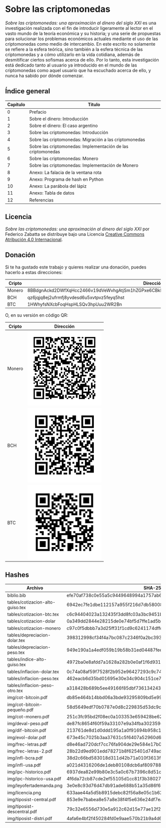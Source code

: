 # Sobre las criptomonedas

_Sobre las criptomonedas: una aproximación al dinero del siglo XXI_ es una investigación realizada con el fin de introducir ligeramente al lector en el vasto mundo de la teoría económica y su historia; y una serie de propuestas para solucionar los problemas económicos actuales mediante el uso de las criptomonedas como medio de intercambio. En este escrito no solamente se refiere a la esfera teórica, sino también a la esfera técnica de las criptomonedas y a cómo utilizarlo en la vida cotidiana, además de desmitificar ciertos sofismas acerca de ello. Por lo tanto, esta investigación está dedicado tanto al usuario ya introducido en el mundo de las criptomonedas como aquel usuario que ha escuchado acerca de ello, y nunca ha sabido por dónde comenzar.

## Índice general
Capítulo | Título
--- | --- 
0 | Prefacio
1 | Sobre el dinero: Introducción
2 | Sobre el dinero: El caso argentino
3 | Sobre las criptomonedas: Introducción
4 | Sobre las criptomonedas: Migración a las criptomonedas
5 | Sobre las criptomonedas: Implementación de las criptomonedas
6 | Sobre las criptomonedas: Monero
7 | Sobre las criptomonedas: Implementación de Monero
8 | Anexo: La falacia de la ventana rota
9 | Anexo: Programa de hash en Python
10 | Anexo: La parábola del lápiz
11 | Anexo: Tabla de datos
12 | Referencias

## Licencia

_Sobre las criptomonedas: una aproximación al dinero del siglo XXI_ por Federico Zabatta se distribuye bajo una Licencia [Creative Commons Atribución 4.0 Internacional](https://creativecommons.org/licenses/by/4.0/deed.es).

## Donación

Si te ha gustado este trabajo y quieres realizar una donación, puedes hacerlo a estas direcciones:

Cripto | Dirección
--- | --- 
Monero | 8BBdgnAckd2DWfXqHcc2466v19dVeWvhgAtjSm1hZGPxe6CBkPgDxqaBLbrD9NLK8reWLFfoUtdpg18rzkTDC2iBJMerKDv
BCH | qz6jqjq8ej2ufrmfj8yvdesd6u5xvtpvz5feyq5hst
BTC | 1HWhyfsNXcbFoqHspHLSQv3hpUuu2WR2Bn

O, en su versión en código QR:

Cripto | Dirección
--- | --- 
Monero | ![address](/img/address.png)
BCH | ![address](/img/bch-address.png)
BTC | ![address](/img/btc-address.png)

## Hashes

Archivo | SHA-256
--- | --- 
biblio.bib | efe70af738c0e55a5c9449648994a1757ab609c63280baf18e5abbd950f8eee7
tables/cotizacion-alto-guiso.tex | 6942ec7fe1dbe112157a955f216d7db580087b854e3675c17394292a4de2fdb2
tables/cotizacion-btc.tex | c6c94404023a132435f3dd8fc03a3bc9451bc8e31e819529e63d661aa2debd45
tables/cotizacion-dolar | 0a349dd2844e28215de0e74bf5d7ffe1ad5bd1372a4db90572a6d1e9e4607ab9
tables/cotizacion-monero | c97c0f5dbbb7a3d25ff31f1cd9c6241174dffd125b7bf357b54991183713609a
tables/depreciacion-dolar.tex | 398312998cf34f4a7bc087c2346f0a2bc39332918eed5eefad32a507b1c972c0
tables/depreciacion-peso.tex | 949e190a1a4edf059b19b58b31ed04487feeb8cfa1ef17c321cac64d0df8a1e5
tables/indice-alto-guiso.tex | 4972ba0e8afdd7a1628a282b0e0af1f6d931c2fe096ee86126b291e065cc3d9e
tables/inflacion-dolar.tex | 0c74a08af59f7528f2b952e96427293c9c74e256fb74859abd7dd779992839df
tables/inflacion-peso.tex | 462eacb6d35bd01695e30e34c904c151ce704dce252aff58df38294f8249a849
tables/inflacion-peso-otro.tex | a318428b689b5ee49166f85dbf736134243d368539b8ec96d92a95205c8b8a6c
img/cot-bitcoin.pdf | db85e464b14bbd06a3bde93295809bd5e9935cd9ddc8789f0180223904879b47
img/cot-bitcoin-pequeño.pdf | 58d5649edf70b0787e0d8c229835d53dc9caaf2329405ac7de539bcff7958c2f
img/cot-monero.pdf | 251c3fc95bd2f08ec0a103353e659428be62166b8b2e8e98617f4096e0d00732
img/deval-peso.pdf | de87fc8654f60f59a33107e9a34fba302359c256e7a1c6e8ce9db9c64ce9a7bc
img/dif-bitcoin.pdf | 213761de8d1d0ddd195a1a0f91694b958c138dee8a4328e26134700a103e7870
img/evol-dolar.pdf | 673e45c7025b3aa37631c5f6407a52960d64869e77580fd57feb46f38b75606f
img/frec-letras.pdf | d8e46ad720dcf7cc76fa904de29e584e17b0184c119a6b6ce050d84a39c8564b
img/frec-letras-2.pdf | 28b22d9ed901edd78271b8f625401d749ad84dd5372117a85b74e25f765bc7f7
img/infl-bcra.pdf | 38d2c66bd583018d311d42b71a010f3613fa91bb7f92fe384de55bc53c4cd526
img/infl-usa.pdf | a021d4316206de1deb80108dcb6af809788584c01ab6ae282eaf3e3f4d271720
img/ipc-historico.pdf | 6937dea82e99b80e3c5a0c67b7396c8d51c85497aa92ddb5935bf34957cc53bf
img/ipc-historico-usa.pdf | 4f6da72cb87cde2ef55105d1cc81f3b380271d972d8776fc46aeff7afaa835c4
img/leyofertademanda.png | 3e0e8c93d76d47db91ade688b51a35d86f60dd01c5b0944780f091cc1ca52c03
img/licencia.png | 633aae44a5d5b8915debc82f56a8e05c1b62b567b1aefeabc18617b81d8a04a9
img/tiposist-central.pdf | 853e9e7babea8e57a8e38f4f5e636e24df7ea03fb89b1afc097d290e9e261bfa
img/tiposist-descentral.pdf | 79c32e6556d730e5a912c62d15e77ae12f20b253867cb871a16609cf959aaa32
img/tiposist-distri.pdf | 4afa6e4bf2f450284fd0e9aae570b21b9a4d6bc3461035cad0a0d73a34bb17dc
